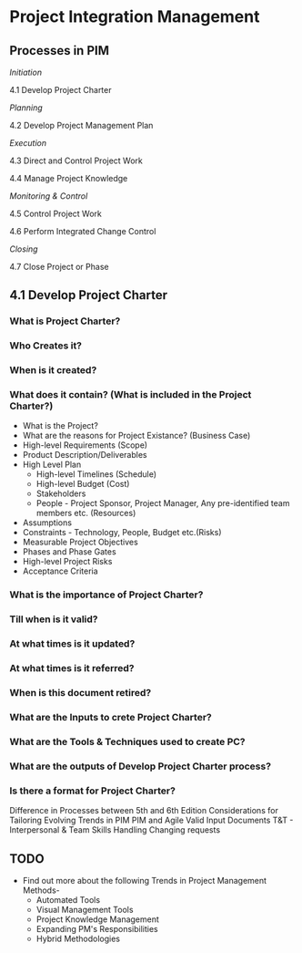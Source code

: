 # Project Integration Management

## Processes in PIM
_Initiation_

4.1 Develop Project Charter

_Planning_

4.2 Develop Project Management Plan

_Execution_

4.3 Direct and Control Project Work

4.4 Manage Project Knowledge

_Monitoring & Control_

4.5 Control Project Work

4.6 Perform Integrated Change Control

_Closing_

4.7 Close Project or Phase


## 4.1 Develop Project Charter
### What is Project Charter?
### Who Creates it?
### When is it created?
### What does it contain? (What is included in the Project Charter?)
* What is the Project?
* What are the reasons for Project Existance? (Business Case)
* High-level Requirements (Scope)
* Product Description/Deliverables
* High Level Plan
	* High-level Timelines (Schedule)
	* High-level Budget (Cost)
	* Stakeholders
	* People - Project Sponsor, Project Manager, Any pre-identified team members etc. (Resources)
* Assumptions
* Constraints - Technology, People, Budget etc.(Risks)
* Measurable Project Objectives
* Phases and Phase Gates
* High-level Project Risks
* Acceptance Criteria


### What is the importance of Project Charter?
### Till when is it valid?
### At what times is it updated?
### At what times is it referred?
### When is this document retired?
### What are the Inputs to crete Project Charter?
### What are the Tools & Techniques used to create PC?
### What are the outputs of Develop Project Charter process?
### Is there a format for Project Charter?

Difference in Processes between 5th and 6th Edition
Considerations for Tailoring
Evolving Trends in PIM
PIM and Agile
Valid Input Documents
T&T - Interpersonal & Team Skills
Handling Changing requests

## TODO
* Find out more about the following Trends in Project Management Methods- 
	- Automated Tools
	- Visual Management Tools
	- Project Knowledge Management
	- Expanding PM's Responsibilities
	- Hybrid Methodologies

